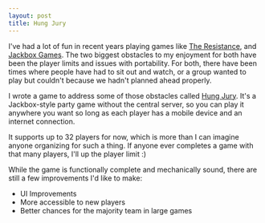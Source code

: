 ```yaml
---
layout: post
title: Hung Jury
---
```


I've had a lot of fun in recent years playing games like [The Resistance][resistance], and [Jackbox Games][jackbox]. The two biggest obstacles to my enjoyment for both have been the player limits and issues with portability. For both, there have been times where people have had to sit out and watch, or a group wanted to play but couldn't because we hadn't planned ahead properly.

I wrote a game to address some of those obstacles called [Hung Jury][hj]. It's a Jackbox-style party game without the central server, so you can play it anywhere you want so long as each player has a mobile device and an internet connection.

It supports up to 32 players for now, which is more than I can imagine anyone organizing for such a thing. If anyone ever completes a game with that many players, I'll up the player limit :)

<!--break-->

While the game is functionally complete and mechanically sound, there are still a few improvements I'd like to make:

- UI Improvements
- More accessible to new players
- Better chances for the majority team in large games

[hj]: https://hungjury.io
[jackbox]: https://jackboxgames.com/
[secrethitler]: https://www.secrethitler.com/
[resistance]: https://en.wikipedia.org/wiki/The_Resistance_(game)
